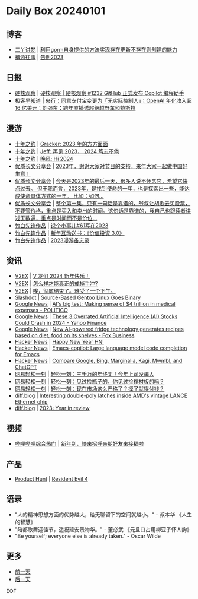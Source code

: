 # Daily Box 20240101

## 博客
- [二丫讲梵](https://wiki.eryajf.net/) | [利用gorm自身提供的方法实现存在更新不存在则创建的能力](https://wiki.eryajf.net/pages/4948f1/)
- [槽边往事](https://www.hecaitou.com/) | [告别2023](https://www.hecaitou.com/2023/12/Farewell-2023.html)

## 日报
- [硬核观察](https://linux.cn/news/express/) | [硬核观察 | 硬核观察 #1232 GitHub 正式发布 Copilot 编程助手](https://linux.cn/article-16522-1.html?utm_source=rss&utm_medium=rss)
- [极客早知道](https://www.geekpark.net/column/74) | [央行：同意支付宝变更为「无实际控制人」；OpenAI 年化收入超 16 亿美元；刘强东：跨年直播送超级越野车和特斯拉](https://www.geekpark.net/news/329819)

## 漫游
- [十年之约](https://www.foreverblog.cn/feeds.html) | [Gracker: 2023 年的方方面面](https://androidperformance.com/2024/01/01/2023-review/)
- [十年之约](https://www.foreverblog.cn/feeds.html) | [Jeff: 再见 2023， 2024 笃志不倦](https://yayu.net/3929.html)
- [十年之约](https://www.foreverblog.cn/feeds.html) | [晚风: Hi 2024](https://www.csl88.top/archives/1105/)
- [优质长文分享会](https://m.okjike.com/topics/56d2fabe7cb3331100467e2b) | [2023年，谢谢大家对节目的支持，来年大家一起做中国好生意！](https://mp.weixin.qq.com/s/StlPIGOegNN-IvANaewwHA)
- [优质长文分享会](https://m.okjike.com/topics/56d2fabe7cb3331100467e2b) | [今天是2023年的最后一天，很多人说不怀念它，希望它快点过去。 但于我而言，2023年，是找到使命的一年，也是探索出一些，能达成使命具体方式的一年。 比如：如何...](https://mp.weixin.qq.com/s/0cJWkca_bkFVShY4Xo0SrA)
- [优质长文分享会](https://m.okjike.com/topics/56d2fabe7cb3331100467e2b) | [整个第一集，只有一句话是靠谱的，爷叔让胡歌去买股票，不要管价格，重点是买入和卖出的时间。这句话是靠谱的，我自己也跟读者讲过无数遍，重点是时间而不是价位...](https://mp.weixin.qq.com/s/hQtwxK5Ypky7uUlMzi8Iuw)
- [竹白先锋作品](https://www.zhubai.wiki/) | [说个小事儿#61写在2023](https://open.zhubai.wiki/a/l/t/z/pl/zhjnfh/2353273266610810880)
- [竹白先锋作品](https://www.zhubai.wiki/) | [新年互动送书：《价值投资 3.0》](https://open.zhubai.wiki/a/l/t/z/pl/yestoday/2353258279355957248)
- [竹白先锋作品](https://www.zhubai.wiki/) | [2023漫游备忘录](https://open.zhubai.wiki/a/l/t/z/pl/yzhu1015/2353256154492219392)

## 资讯
- [V2EX](https://www.v2ex.com/) | [V 友们 2024 新年快乐！](https://www.v2ex.com/t/1004877)
- [V2EX](https://www.v2ex.com/) | [怎么样才能真正的戒掉手冲?](https://www.v2ex.com/t/1004819)
- [V2EX](https://www.v2ex.com/) | [唉，彻底结束了。难受了一个下午。](https://www.v2ex.com/t/1004809)
- [Slashdot](https://linux.slashdot.org/) | [Source-Based Gentoo Linux Goes Binary](https://linux.slashdot.org/story/23/12/30/1756208/source-based-gentoo-linux-goes-binary?utm_source=rss1.0mainlinkanon&utm_medium=feed)
- [Google News](https://news.google.com/topics/CAAqJggKIiBDQkFTRWdvSUwyMHZNRGRqTVhZU0FtVnVHZ0pWVXlnQVAB/sections/CAQiQ0NCQVNMQW9JTDIwdk1EZGpNWFlTQW1WdUdnSlZVeUlOQ0FRYUNRb0hMMjB2TUcxcmVpb0pFZ2N2YlM4d2JXdDZLQUEqKggAKiYICiIgQ0JBU0Vnb0lMMjB2TURkak1YWVNBbVZ1R2dKVlV5Z0FQAVAB) | [AI's big test: Making sense of $4 trillion in medical expenses - POLITICO](https://news.google.com/rss/articles/CBMiRWh0dHBzOi8vd3d3LnBvbGl0aWNvLmNvbS9uZXdzLzIwMjMvMTIvMzEvYWktbWVkaWNhbC1leHBlbnNlcy0wMDEzMjU1N9IBAA?oc=5)
- [Google News](https://news.google.com/topics/CAAqJggKIiBDQkFTRWdvSUwyMHZNRGRqTVhZU0FtVnVHZ0pWVXlnQVAB/sections/CAQiQ0NCQVNMQW9JTDIwdk1EZGpNWFlTQW1WdUdnSlZVeUlOQ0FRYUNRb0hMMjB2TUcxcmVpb0pFZ2N2YlM4d2JXdDZLQUEqKggAKiYICiIgQ0JBU0Vnb0lMMjB2TURkak1YWVNBbVZ1R2dKVlV5Z0FQAVAB) | [These 3 Overrated Artificial Intelligence (AI) Stocks Could Crash in 2024 - Yahoo Finance](https://news.google.com/rss/articles/CBMiVGh0dHBzOi8vZmluYW5jZS55YWhvby5jb20vbmV3cy8zLW92ZXJyYXRlZC1hcnRpZmljaWFsLWludGVsbGlnZW5jZS1haS0xNjQ1MDAwNjYuaHRtbNIBAA?oc=5)
- [Google News](https://news.google.com/topics/CAAqJggKIiBDQkFTRWdvSUwyMHZNRGRqTVhZU0FtVnVHZ0pWVXlnQVAB/sections/CAQiQ0NCQVNMQW9JTDIwdk1EZGpNWFlTQW1WdUdnSlZVeUlOQ0FRYUNRb0hMMjB2TUcxcmVpb0pFZ2N2YlM4d2JXdDZLQUEqKggAKiYICiIgQ0JBU0Vnb0lMMjB2TURkak1YWVNBbVZ1R2dKVlV5Z0FQAVAB) | [New AI-powered fridge technology generates recipes based on diet, food on its shelves - Fox Business](https://news.google.com/rss/articles/CBMibGh0dHBzOi8vd3d3LmZveGJ1c2luZXNzLmNvbS9tZWRpYS9uZXctYWktcG93ZXJlZC1mcmlkZ2UtdGVjaG5vbG9neS1nZW5lcmF0ZXMtcmVjaXBlcy1iYXNlZC1kaWV0LWZvb2Qtc2hlbHZlc9IBcGh0dHBzOi8vd3d3LmZveGJ1c2luZXNzLmNvbS9tZWRpYS9uZXctYWktcG93ZXJlZC1mcmlkZ2UtdGVjaG5vbG9neS1nZW5lcmF0ZXMtcmVjaXBlcy1iYXNlZC1kaWV0LWZvb2Qtc2hlbHZlcy5hbXA?oc=5)
- [Hacker News](https://news.ycombinator.com/front) | [Happy New Year HN!](https://news.ycombinator.com/item?id=38826283)
- [Hacker News](https://news.ycombinator.com/front) | [Emacs-copilot: Large language model code completion for Emacs](https://news.ycombinator.com/item?id=38822164)
- [Hacker News](https://news.ycombinator.com/front) | [Compare Google, Bing, Marginalia, Kagi, Mwmbl, and ChatGPT](https://news.ycombinator.com/item?id=38821248)
- [网易轻松一刻](https://m.163.com/touch/exclusive/sub/qsyk) | [轻松一刻：三千万的年终奖！今年上司没骗人](https://m.163.com/news/article/IN8ND2UQ000181BR.html)
- [网易轻松一刻](https://m.163.com/touch/exclusive/sub/qsyk) | [轻松一刻：见过捡瓶子的，你见过捡棺材板的吗？](https://m.163.com/news/article/IN7T6IRC000181BR.html)
- [网易轻松一刻](https://m.163.com/touch/exclusive/sub/qsyk) | [轻松一刻：现在市场这么严格了？摸了就得付钱？](https://m.163.com/news/article/IN5GNLII000181BR.html)
- [diff.blog](https://diff.blog/) | [Interesting double-poly latches inside AMD's vintage LANCE Ethernet chip](https://diff.blog/post/interesting-double-poly-latches-inside-amds-vintage-lance-ethernet-chip-165382/)
- [diff.blog](https://diff.blog/) | [2023: Year in review](https://diff.blog/post/2023-year-in-review-165386/)

## 视频
- [哔哩哔哩综合热门](https://www.bilibili.com/v/popular/all/) | [新年到，快来招呼亲朋好友来接福啦](https://b23.tv/BV1JC4y1N7eg)

## 产品
- [Product Hunt](https://www.producthunt.com) | [Resident Evil 4](https://www.producthunt.com/posts/resident-evil-4)

## 语录
- "人的精神思想方面的优势越大，给无聊留下的空间就越小。" - 叔本华 《人生的智慧》
- "陪都歌舞迎佳节，遥祝延安景物华。" - 董必武 《元旦口占用柳亚子怀人韵》
- "Be yourself; everyone else is already taken." - Oscar Wilde

## 更多
- [前一天](daily-box-20231231.md)
- [后一天](daily-box-20240102.md)

EOF